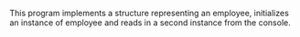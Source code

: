 This program implements a structure representing an employee, initializes an instance of employee and reads in a second instance from the console.
